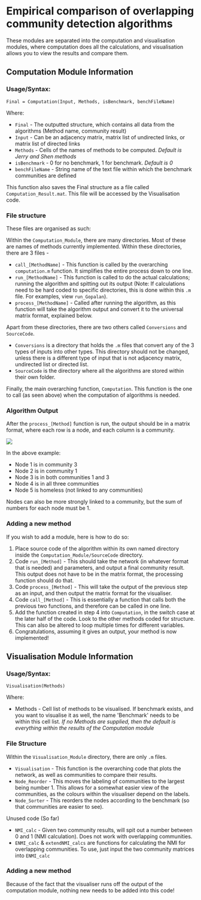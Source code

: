 # Empirical comparison of overlapping community detection algorithms

These modules are separated into the computation and visualisation modules, where computation does all the calculations, and visualisation allows you to view the results and compare them.

## Computation Module Information

### Usage/Syntax:

```
Final = Computation(Input, Methods, isBenchmark, benchFileName)
```

Where:

* `Final` -	The outputted structure, which contains all data from the algorithms (Method name, community result)
* `Input` -	Can be an adjacency matrix, matrix list of undirected links, or matrix list of directed links
* `Methods` -	Cells of the names of methods to be computed. *Default is Jerry and Shen methods*
* `isBenchmark` -	0 for no benchmark, 1 for benchmark. *Default is 0*
* `benchFileName` - String name of the text file within which the benchmark communities are defined

This function also saves the Final structure as a file called `Computation_Result.mat`. This file will be accessed by the Visualisation code.

### File structure

These files are organised as such:

Within the `Computation_Module`, there are many directories.
Most of these are names of methods currently implemented.
Within these directories, there are 3 files -

* `call_[MethodName]` - This function is called by the overarching `computation.m` function. It simplifies the entire process down to one line.
* `run_[MethodName]` - This function is called to do the actual calculations; running the algorithm and spitting out its output (Note: If calculations need to be hard coded to specific directories, this is done within this `.m` file. For examples, view `run_Gopalan`).
* `process_[MethodName]` - Called after running the algorithm, as this function will take the algorithm output and convert it to the universal matrix format, explained below.

Apart from these directories, there are two others called `Conversions` and `SourceCode`.

* `Conversions` is a directory that holds the `.m` files that convert any of the 3 types of inputs into other types. This directory should not be changed, unless there is a different type of input that is not adjacency matrix, undirected list or directed list.
* `SourceCode` is the directory where all the algorithms are stored within their own folder.

Finally, the main overarching function, `Computation`.
This function is the one to call (as seen above) when the computation of algorithms is needed.

### Algorithm Output ###

After the `process_[Method]` function is run, the output should be in a matrix format, where each row is a node, and each column is a community.

![](http://i.imgur.com/LP5r46R.png?1)

In the above example:

* Node 1 is in community 3
* Node 2 is in community 1
* Node 3 is in both communities 1 and 3
* Node 4 is in all three communities
* Node 5 is homeless (not linked to any communities)

Nodes can also be more strongly linked to a community, but the sum of numbers for each node must be 1.

### Adding a new method

If you wish to add a module, here is how to do so:

1. Place source code of the algorithm within its own named directory inside  the `Computation_Module/SourceCode` directory.
2. Code `run_[Method]` - This should take the network (in whatever format that is needed) and parameters, and output a final community result.
   This output does not have to be in the matrix format, the processing function should do that.
3. Code `process_[Method]` - This will take the output of the previous step as an input, and then output the matrix format for the visualiser.
4. Code `call_[Method]` - This is essentially a function that calls both the previous two functions, and therefore can be called in one line.
5. Add the function created in step 4 into `Computation`, in the switch case at the later half of the code. Look to the other methods coded for structure.
   This can also be altered to loop multiple times for different variables.
6. Congratulations, assuming it gives an output, your method is now implemented!


## Visualisation Module Information ##

### Usage/Syntax: ###

```
Visualisation(Methods)
```

Where:

* Methods - Cell list of methods to be visualised.
  If benchmark exists, and you want to visualise it as well, the name 'Benchmark' needs to be within this cell list.
  *If no Methods are supplied, then the default is everything within the results of the Computation module*

### File Structure ###

Within the `Visualisation_Module` directory, there are only `.m` files.

* `Visualisation` - This function is the overarching code that plots the network, as well as communities to compare their results.
* `Node_Reorder` - This moves the labeling of communities to the largest being number 1.
  This allows for a somewhat easier view of the communities, as the colours within the visualiser depend on the labels.
* `Node_Sorter` - This reorders the nodes according to the benchmark (so that communities are easier to see).

Unused code (So far)

* `NMI_calc` - Given two community results, will spit out a number between 0 and 1 (NMI calculation).
  Does not work with overlapping communities.
* `ENMI_calc` & `extendNMI_calcs` are functions for calculating the NMI for overlapping communities.
  To use, just input the two community matrices into `ENMI_calc`

### Adding a new method

Because of the fact that the visualiser runs off the output of the computation module, nothing new needs to be added into this code!
